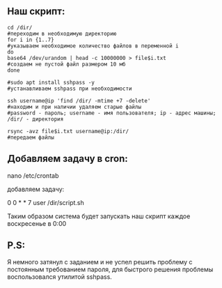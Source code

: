## Наш скрипт:
```
cd /dir/
#переходим в необходимую директорию
for i in {1..7}
#указываем необходимое количество файлов в переменной i
do
base64 /dev/urandom | head -c 10000000 > file$i.txt
#создаем не пустой файл размером 10 мб
done

#sudo apt install sshpass -y
#устанавливаем sshpass при необходимости

ssh username@ip 'find /dir/ -mtime +7 -delete'
#находим и при наличии удаляем старые файлы
#password - пароль; username - имя пользователя; ip - адрес машины; /dir/ - директория

rsync -avz file$i.txt username@ip:/dir/
#передаем файлы 
```


## Добавляем задачу в cron:
nano /etc/crontab

добавляем задачу:

0 0 * * 7	user	/dir/script.sh

Таким образом система будет запускать наш скрипт каждое воскресенье в 0:00

## P.S:
Я немного затянул с заданием и не успел решить проблему с постоянным требованием пароля, для быстрого решения проблемы воспользовался утилитой sshpass.
